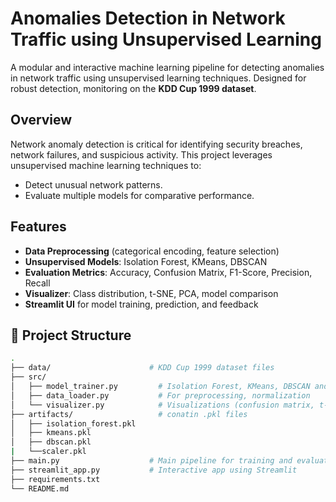 # Anomalies Detection in Network Traffic using Unsupervised Learning

A modular and interactive machine learning pipeline for detecting anomalies in network traffic using unsupervised learning techniques. Designed for robust detection, monitoring on the **KDD Cup 1999 dataset**.

## Overview

Network anomaly detection is critical for identifying security breaches, network failures, and suspicious activity. This project leverages unsupervised machine learning techniques to:
- Detect unusual network patterns.
- Evaluate multiple models for comparative performance.

## Features

- **Data Preprocessing** (categorical encoding, feature selection)
- **Unsupervised Models**: Isolation Forest, KMeans, DBSCAN
- **Evaluation Metrics**: Accuracy, Confusion Matrix, F1-Score, Precision, Recall
- **Visualizer**: Class distribution, t-SNE, PCA, model comparison
- **Streamlit UI** for model training, prediction, and feedback

## 📁 Project Structure

```bash
.
├── data/                      # KDD Cup 1999 dataset files
├── src/                      
│   ├── model_trainer.py         # Isolation Forest, KMeans, DBSCAN and evaluation metrices
│   ├── data_loader.py           # For preprocessing, normalization
│   └── visualizer.py            # Visualizations (confusion matrix, t-SNE, PCA, etc.)
├── artifacts/                   # conatin .pkl files 
│   ├── isolation_forest.pkl        
│   ├── kmeans.pkl          
│   ├── dbscan.pkl
|   └──scaler.pkl            
├── main.py                    # Main pipeline for training and evaluation
├── streamlit_app.py           # Interactive app using Streamlit
├── requirements.txt           
└── README.md                  
